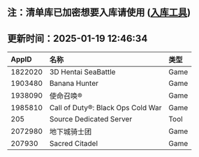 ## 注：清单库已加密想要入库请使用 ([入库工具](https://github.com/BlankTMing/ManifestAutoUpdate/releases))

## 更新时间：2025-01-19 12:46:34
| AppID | 名称 | 类型  |
| :-------------------- | :----------------------------- | :----------- |
| 1822020 | 3D Hentai SeaBattle| Game |
| 1903480 | Banana Hunter| Game |
| 1938090 | 使命召唤®| Game |
| 1985810 | Call of Duty®: Black Ops Cold War| Game |
| 205 | Source Dedicated Server| Tool |
| 2072980 | 地下城骑士团| Game |
| 207930 | Sacred Citadel| Game |
